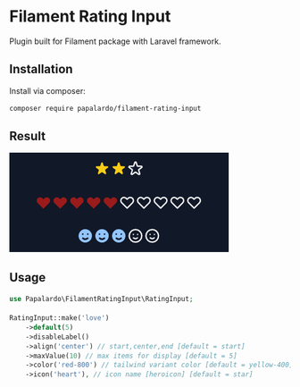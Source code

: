 # Filament Rating Input

Plugin built for Filament package with Laravel framework.

## Installation

Install via composer:

```bash
composer require papalardo/filament-rating-input
```

## Result
![Docs result](docs/result.png)

## Usage

```php
use Papalardo\FilamentRatingInput\RatingInput;

RatingInput::make('love')
    ->default(5)
    ->disableLabel()
    ->align('center') // start,center,end [default = start]
    ->maxValue(10) // max items for display [default = 5]
    ->color('red-800') // tailwind variant color [default = yellow-400]
    ->icon('heart'), // icon name [heroicon] [default = star]
```
